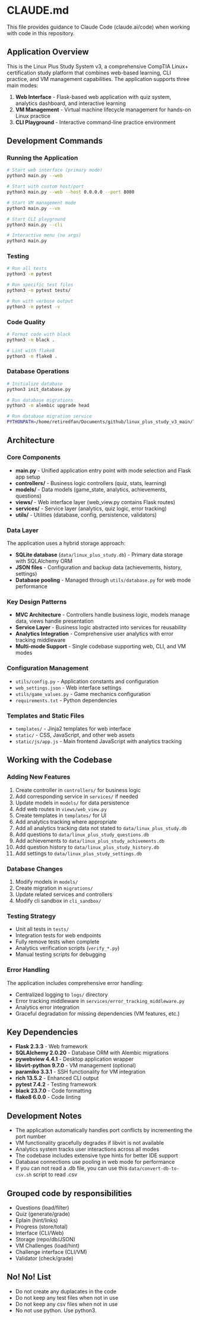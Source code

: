 # CLAUDE.md

This file provides guidance to Claude Code (claude.ai/code) when working with code in this repository.

## Application Overview

This is the Linux Plus Study System v3, a comprehensive CompTIA Linux+ certification study platform that combines web-based learning, CLI practice, and VM management capabilities. The application supports three main modes:

1. **Web Interface** - Flask-based web application with quiz system, analytics dashboard, and interactive learning
2. **VM Management** - Virtual machine lifecycle management for hands-on Linux practice
3. **CLI Playground** - Interactive command-line practice environment

## Development Commands

### Running the Application
```bash
# Start web interface (primary mode)
python3 main.py --web

# Start with custom host/port
python3 main.py --web --host 0.0.0.0 --port 8080

# Start VM management mode
python3 main.py --vm

# Start CLI playground
python3 main.py --cli

# Interactive menu (no args)
python3 main.py
```

### Testing
```bash
# Run all tests
python3 -m pytest

# Run specific test files
python3 -m pytest tests/

# Run with verbose output
python3 -m pytest -v
```

### Code Quality
```bash
# Format code with black
python3 -m black .

# Lint with flake8
python3 -m flake8 .
```

### Database Operations
```bash
# Initialize database
python3 init_database.py

# Run database migrations
python3 -m alembic upgrade head

# Run database migration service
PYTHONPATH=/home/retiredfan/Documents/github/linux_plus_study_v3_main/linux_plus_study_v3 python3 services/db_migration_service.py
```

## Architecture

### Core Components

- **main.py** - Unified application entry point with mode selection and Flask app setup
- **controllers/** - Business logic controllers (quiz, stats, learning)
- **models/** - Data models (game_state, analytics, achievements, questions)
- **views/** - Web interface layer (web_view.py contains Flask routes)
- **services/** - Service layer (analytics, quiz logic, error tracking)
- **utils/** - Utilities (database, config, persistence, validators)

### Data Layer

The application uses a hybrid storage approach:
- **SQLite database** (`data/linux_plus_study.db`) - Primary data storage with SQLAlchemy ORM
- **JSON files** - Configuration and backup data (achievements, history, settings)
- **Database pooling** - Managed through `utils/database.py` for web mode performance

### Key Design Patterns

- **MVC Architecture** - Controllers handle business logic, models manage data, views handle presentation
- **Service Layer** - Business logic abstracted into services for reusability
- **Analytics Integration** - Comprehensive user analytics with error tracking middleware
- **Multi-mode Support** - Single codebase supporting web, CLI, and VM modes

### Configuration Management

- `utils/config.py` - Application constants and configuration
- `web_settings.json` - Web interface settings
- `utils/game_values.py` - Game mechanics configuration
- `requirements.txt` - Python dependencies

### Templates and Static Files

- `templates/` - Jinja2 templates for web interface
- `static/` - CSS, JavaScript, and other web assets
- `static/js/app.js` - Main frontend JavaScript with analytics tracking

## Working with the Codebase

### Adding New Features

1. Create controller in `controllers/` for business logic
2. Add corresponding service in `services/` if needed
3. Update models in `models/` for data persistence
4. Add web routes in `views/web_view.py`
5. Create templates in `templates/` for UI
6. Add analytics tracking where appropriate
7. Add all analytics tracking data not stated to `data/linux_plus_study.db`
8. Add questions to `data/linux_plus_study_questions.db`
9. Add achievements to `data/linux_plus_study_achivements.db`
10. Add question history to `data/linux_plus_study_history.db`
11. Add settings to `data/linux_plus_study_settings.db`


### Database Changes

1. Modify models in `models/`
2. Create migration in `migrations/`
3. Update related services and controllers
4. Modify cli sandbox in `cli_sandbox/`

### Testing Strategy

- Unit all tests in `tests/`
- Integration tests for web endpoints
- Fully remove tests when complete
- Analytics verification scripts (`verify_*.py`)
- Manual testing scripts for debugging

### Error Handling

The application includes comprehensive error handling:
- Centralized logging to `logs/` directory
- Error tracking middleware in `services/error_tracking_middleware.py`
- Analytics error integration
- Graceful degradation for missing dependencies (VM features, etc.)

## Key Dependencies

- **Flask 2.3.3** - Web framework
- **SQLAlchemy 2.0.20** - Database ORM with Alembic migrations
- **pywebview 4.4.1** - Desktop application wrapper
- **libvirt-python 9.7.0** - VM management (optional)
- **paramiko 3.3.1** - SSH functionality for VM integration
- **rich 13.5.2** - Enhanced CLI output
- **pytest 7.4.2** - Testing framework
- **black 23.7.0** - Code formatting
- **flake8 6.0.0** - Code linting

## Development Notes

- The application automatically handles port conflicts by incrementing the port number
- VM functionality gracefully degrades if libvirt is not available
- Analytics system tracks user interactions across all modes
- The codebase includes extensive type hints for better IDE support
- Database connections use pooling in web mode for performance
- If you can not read a .db file, you can use this `data/convert-db-to-csv.sh` script to read .csv

## Grouped code by responsibilities

- Questions (load/filter)
- Quiz (generate/grade)
- Eplain (hint/links)
- Progress (store/total)
- Interface (CLI/Web)
- Storage (repo/db/JSON) 
- VM Challenges (load/hint)
- Challenge interface (CLI/VM)
- Validator (check/grade)



## No! No! List

- Do not create any duplacates in the code
- Do not keep any test files when not in use
- Do not keep any csv files when not in use
- No not use python. Use python3.